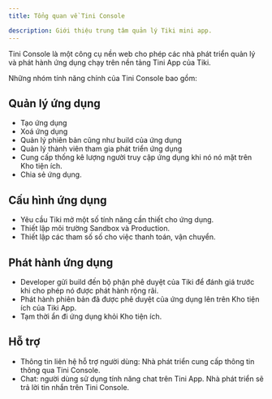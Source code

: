 ```yaml
---
title: Tổng quan về Tini Console

description: Giới thiệu trung tâm quản lý Tiki mini app.
---
```


Tini Console là một công cụ nền web cho phép các nhà phát triển quản lý và phát hành ứng dụng chạy trên nền tảng Tini App của Tiki.

Những nhóm tính năng chính của Tini Console bao gồm:

## Quản lý ứng dụng

- Tạo ứng dụng
- Xoá ứng dụng
- Quản lý phiên bản cũng như build của ứng dụng
- Quản lý thành viên tham gia phát triển ứng dụng
- Cung cấp thống kê lượng người truy cập ứng dụng khi nó nó mặt trên Kho tiện ích.
- Chia sẻ ứng dụng.

## Cấu hình ứng dụng

- Yêu cầu Tiki mở một số tính năng cần thiết cho ứng dụng.
- Thiết lập môi trường Sandbox và Production.
- Thiết lập các tham số số cho việc thanh toán, vận chuyển.

## Phát hành ứng dụng

- Developer gửi build đến bộ phận phê duyệt của Tiki để đánh giá trước khi cho phép nó được phát hành rộng rãi.
- Phát hành phiên bản đã được phê duyệt của ứng dụng lên trên Kho tiện ích của Tiki App.
- Tạm thời ẩn đi ứng dụng khỏi Kho tiện ích.

## Hỗ trợ 

- Thông tin liên hệ hỗ trợ người dùng: Nhà phát triển cung cấp thông tin thông qua Tini Console.
- Chat: người dùng sử dụng tính năng chat trên Tini App. Nhà phát triển sẽ trả lời tin nhắn trên Tini Console.

